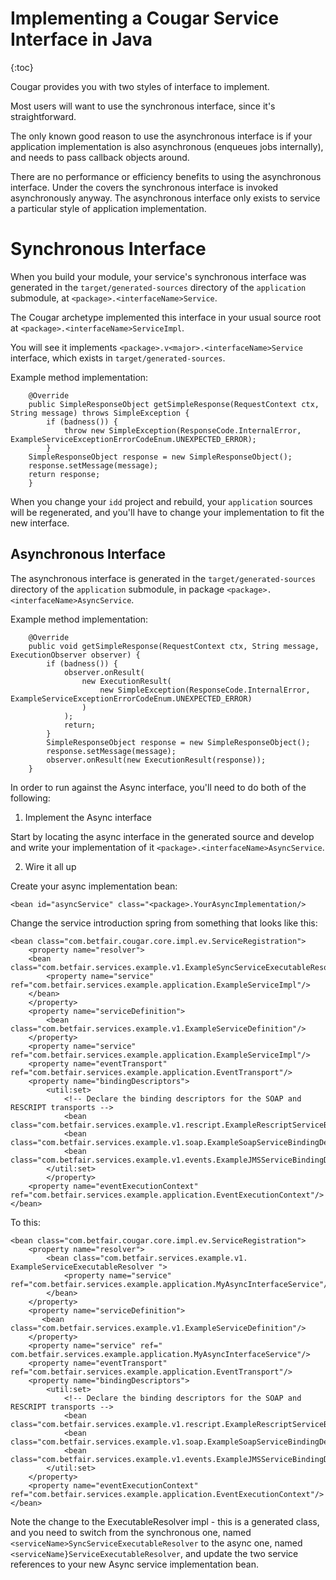 ---
---
# Implementing a Cougar Service Interface in Java
{:toc}

Cougar provides you with two styles of interface to implement.

Most users will want to use the synchronous interface, since it's straightforward.

The only known good reason to use the asynchronous interface is if your application implementation is also asynchronous
(enqueues jobs internally), and needs to pass callback objects around.

There are no performance or efficiency benefits to using the asynchronous interface.  Under the covers the synchronous
interface is invoked asynchronously anyway.  The asynchronous interface only exists to service a particular style of
application implementation.

# Synchronous Interface

When you build your module, your service's synchronous interface was generated in the ```target/generated-sources```
directory of the ```application``` submodule, at ```<package>.<interfaceName>Service```.

The Cougar archetype implemented this interface in your usual source root at ```<package>.<interfaceName>ServiceImpl```.

You will see it implements ```<package>.v<major>.<interfaceName>Service``` interface, which exists in ```target/generated-sources```.

Example method implementation:

```
    @Override
    public SimpleResponseObject getSimpleResponse(RequestContext ctx, String message) throws SimpleException {
        if (badness()) {
            throw new SimpleException(ResponseCode.InternalError, ExampleServiceExceptionErrorCodeEnum.UNEXPECTED_ERROR);
        }
	SimpleResponseObject response = new SimpleResponseObject();
	response.setMessage(message);
	return response;
    }
```

When you change your ```idd``` project and rebuild, your ```application``` sources will be regenerated, and you'll have
to change your implementation to fit the new interface.

## Asynchronous Interface

The asynchronous interface is generated in the ```target/generated-sources``` directory of the ```application``` submodule,
in package ```<package>.<interfaceName>AsyncService```.

Example method implementation:

```
    @Override
    public void getSimpleResponse(RequestContext ctx, String message, ExecutionObserver observer) {
        if (badness()) {
            observer.onResult(
                new ExecutionResult(
                    new SimpleException(ResponseCode.InternalError, ExampleServiceExceptionErrorCodeEnum.UNEXPECTED_ERROR)
                )
            );
            return;
        }
        SimpleResponseObject response = new SimpleResponseObject();
        response.setMessage(message);
        observer.onResult(new ExecutionResult(response));
    }
```

In order to run against the Async interface, you'll need to do both of the following:

1. Implement the Async interface

Start by locating the async interface in the generated source and develop and write your implementation of it
```<package>.<interfaceName>AsyncService```.

2. Wire it all up

Create your async implementation bean:

```
<bean id="asyncService" class="<package>.YourAsyncImplementation/>
```

Change the service introduction spring from something that looks like this:
```
<bean class="com.betfair.cougar.core.impl.ev.ServiceRegistration">
    <property name="resolver">
    <bean class="com.betfair.services.example.v1.ExampleSyncServiceExecutableResolver">
        <property name="service" ref="com.betfair.services.example.application.ExampleServiceImpl"/>
    </bean>
    </property>
    <property name="serviceDefinition">
        <bean class="com.betfair.services.example.v1.ExampleServiceDefinition"/>
    </property>
    <property name="service" ref="com.betfair.services.example.application.ExampleServiceImpl"/>
    <property name="eventTransport" ref="com.betfair.services.example.application.EventTransport"/>
    <property name="bindingDescriptors">
        <util:set>
            <!-- Declare the binding descriptors for the SOAP and RESCRIPT transports -->
            <bean class="com.betfair.services.example.v1.rescript.ExampleRescriptServiceBindingDescriptor"/>
            <bean class="com.betfair.services.example.v1.soap.ExampleSoapServiceBindingDescriptor"/>
            <bean class="com.betfair.services.example.v1.events.ExampleJMSServiceBindingDescriptor"/>
        </util:set>
        </property>
    <property name="eventExecutionContext" ref="com.betfair.services.example.application.EventExecutionContext"/>
</bean>
```
To this:
```
<bean class="com.betfair.cougar.core.impl.ev.ServiceRegistration">
    <property name="resolver">
        <bean class="com.betfair.services.example.v1. ExampleServiceExecutableResolver ">
            <property name="service" ref="com.betfair.services.example.application.MyAsyncInterfaceService"/>
        </bean>
    </property>
    <property name="serviceDefinition">
       <bean class="com.betfair.services.example.v1.ExampleServiceDefinition"/>
    </property>
    <property name="service" ref=" com.betfair.services.example.application.MyAsyncInterfaceService"/>
    <property name="eventTransport" ref="com.betfair.services.example.application.EventTransport"/>
    <property name="bindingDescriptors">
        <util:set>
            <!-- Declare the binding descriptors for the SOAP and RESCRIPT transports -->
            <bean class="com.betfair.services.example.v1.rescript.ExampleRescriptServiceBindingDescriptor"/>
            <bean class="com.betfair.services.example.v1.soap.ExampleSoapServiceBindingDescriptor"/>
            <bean class="com.betfair.services.example.v1.events.ExampleJMSServiceBindingDescriptor"/>
        </util:set>
    </property>
    <property name="eventExecutionContext" ref="com.betfair.services.example.application.EventExecutionContext"/>
</bean>
```

Note the change to the ExecutableResolver impl - this is a generated class, and you need to switch from the synchronous
one, named ```<serviceName>SyncServiceExecutableResolver``` to the async one, named ```<serviceName}ServiceExecutableResolver```,
and update the two service references to your new Async service implementation bean.